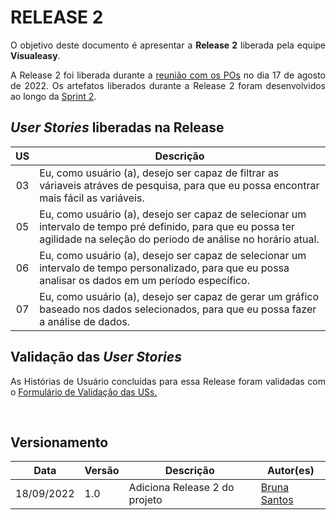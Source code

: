 # RELEASE 2

<p align = "justify">O objetivo deste documento é apresentar a <b>Release 2</b> liberada pela equipe <b>Visualeasy</b>.</p>

<p align = "justify">A Release 2 foi liberada durante a <a href="https://fga-eps-mds.github.io/2022-1-Visualeasy-Doc/Atas/r7-pos/">reunião com os POs</a> no dia 17 de agosto de 2022. Os artefatos liberados durante a Release 2 foram desenvolvidos ao longo da <a href="https://fga-eps-mds.github.io/2022-1-Visualeasy-Doc/scrum/sprint2/">Sprint 2</a>.</p>


## <i>User Stories</i> liberadas na Release

|US|Descrição|
|:--:|-------|
|03|Eu, como usuário (a), desejo ser capaz de filtrar as váriaveis atráves de pesquisa, para que eu possa encontrar mais fácil as variáveis.|
|05|Eu, como usuário (a), desejo ser capaz de selecionar um intervalo de tempo pré definido, para que eu possa ter agilidade na seleção do periodo de análise no horário atual.|
|06|Eu, como usuário (a), desejo ser capaz de selecionar um intervalo de tempo personalizado, para que eu possa analisar os dados em um período específico.|
|07|Eu, como usuário (a), desejo ser capaz de gerar um gráfico baseado nos dados selecionados, para que eu possa fazer a análise de dados.|



## Validação das <i>User Stories</i>

<p align = "justify">As Histórias de Usuário concluídas para essa Release foram validadas com o <a href="https://fga-eps-mds.github.io/2022-1-Visualeasy-Doc/documentacao/relatorio-qualidade/#release-2-17082022">Formulário de Validação das USs.</a></p>


<br>

## Versionamento

| Data | Versão | Descrição | Autor(es) |
|------|------|------|------|
|18/09/2022|1.0|Adiciona Release 2 do projeto|[Bruna Santos](https://github.com/brunaalmeidasantos)|
